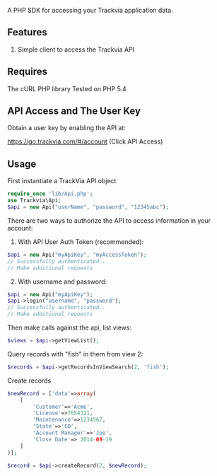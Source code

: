 A PHP SDK for accessing your Trackvia application data.

## Features

1. Simple client to access the Trackvia API

## Requires
The cURL PHP library
Tested on PHP 5.4
 
## API Access and The User Key

Obtain a user key by enabling the API at:

  https://go.trackvia.com/#/account (Click API Access)

## Usage

First instantiate a TrackVia API object

```PHP
require_once 'lib/Api.php';
use Trackvia\Api;
$api = new Api("userName", "password", "12345abc");
```

There are two ways to authorize the API to access information in your account:

1. With API User Auth Token (recommended):
```PHP
$api = new Api("myApiKey", "myAccessToken");
// Successfully authenticated..
// Make additional requests
```
2. With username and password:
```PHP
$api = new Api("myApiKey");
$api->login("username", "password");
// Successfully authenticated..
// Make additional requests
```

Then make calls against the api, list views:

```PHP
$views = $api->getViewList();
```

Query records with "fish" in them from view 2:
```PHP
$records = $api->getRecordsInViewSearch(2, 'fish');
```

Create records
```PHP
$newRecord = ['data'=>array(
    [
        'Customer'=>'Acme',
        'License'=>7654321,
        'Maintenance'=>1234567,
        'State'=>'CO',
        'Account Manager'=>'Joe',
        'Close Date'=> 2014-09-19
    ]
)];

$record = $api->createRecord(2, $newRecord);
```

